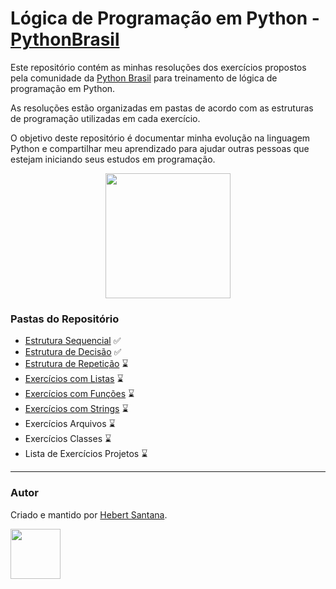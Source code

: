 # Lógica de Programação em Python - [PythonBrasil](https://wiki.python.org.br/ListaDeExercicios)

Este repositório contém as minhas resoluções dos exercícios propostos pela comunidade da [Python Brasil](https://wiki.python.org.br/PythonBrasil) para treinamento de lógica de programação em Python.

As resoluções estão organizadas em pastas de acordo com as estruturas de programação utilizadas em cada exercício.

O objetivo deste repositório é documentar minha evolução na linguagem Python e compartilhar meu aprendizado para ajudar outras pessoas que estejam iniciando seus estudos em programação.

<p align="center">
  <img width="200" height="200" src="https://python.org.br/theme/img/site-logo.svg">
</p>

### Pastas do Repositório
* [Estrutura Sequencial](https://github.com/hebert-santana/exercicios-python-brasil/tree/main/01_EstruturaSequencial) ✅
* [Estrutura de Decisão](https://github.com/hebert-santana/exercicios-python-brasil/tree/main/02_EstruturaDeDecisao) ✅
* [Estrutura de Repetição](https://github.com/hebert-santana/exercicios-python-brasil/tree/main/03_EstruturaDeRepeticao) ⌛
* [Exercícios com Listas](https://github.com/hebert-santana/exercicios-python-brasil/tree/main/04_ExerciciosListas) ⌛
* [Exercícios com Funções](https://github.com/hebert-santana/exercicios-python-brasil/tree/main/05_ExerciciosFuncoes) ⌛
* [Exercícios com Strings](https://github.com/hebert-santana/exercicios-python-brasil/tree/main/06_ExerciciosComStrings) ⌛
* Exercícios Arquivos ⌛
* Exercícios Classes ⌛
* Lista de Exercícios Projetos ⌛

---

### Autor
Criado e mantido por [Hebert Santana](https://www.linkedin.com/in/hebert-santana/).

[<img src="https://avatars.githubusercontent.com/u/102166830?v=4" width=80>](https://www.linkedin.com/in/hebert-santana/)


